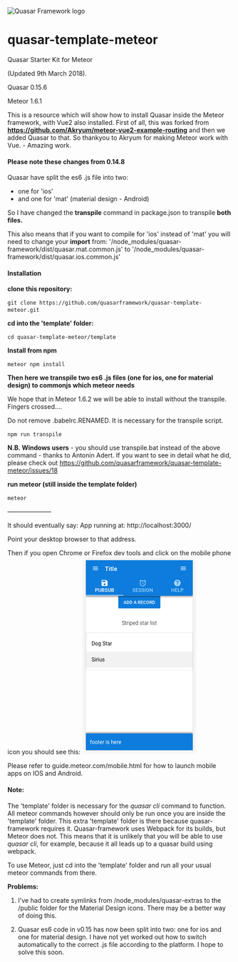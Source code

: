 ![Quasar Framework logo](https://cdn.rawgit.com/quasarframework/quasar-art/863c14bd/dist/svg/quasar-logo-full-inline.svg)

# quasar-template-meteor
Quasar Starter Kit for Meteor

(Updated 9th March 2018).  

Quasar 0.15.6

Meteor 1.6.1

This is a resource which will show how to install Quasar inside the Meteor framework, with Vue2 also installed.
First of all, this was forked from **https://github.com/Akryum/meteor-vue2-example-routing**
and then we added Quasar to that. So thankyou to Akryum for making Meteor work with Vue. - Amazing work.


#### Please note these changes from 0.14.8
Quasar have split the es6 .js file into two:
- one for 'ios' 
- and one for 'mat' (material design - Android)

So I have changed the **transpile** command in package.json to transpile **both files.**

This also means that if you want to compile for 'ios' instead of 'mat' you will need to change your **import** from:
 '/node_modules/quasar-framework/dist/quasar.mat.common.js'
 to '/node_modules/quasar-framework/dist/quasar.ios.common.js'

#### Installation

**clone this repository:**

```
git clone https://github.com/quasarframework/quasar-template-meteor.git
```

**cd into the 'template' folder:**
```
cd quasar-template-meteor/template
```

**Install from npm**

```
meteor npm install
```
**Then here we transpile two es6 .js files (one for ios, one for material design) to commonjs which meteor needs**

We hope that in Meteor 1.6.2 we will be able to install without the transpile. 
Fingers crossed....

Do not remove .babelrc.RENAMED. It is necessary for the transpile script.

```
npm run transpile
```
**N.B. Windows users** - you should use transpile.bat instead of the above command - thanks to Antonin Adert.
If you want to see in detail what he did, please check out https://github.com/quasarframework/quasar-template-meteor/issues/18

**run meteor (still inside the template folder)**

```
meteor
```

———————

It should eventually say:
App running at: http://localhost:3000/

Point your desktop browser to that address.

Then if you open Chrome or Firefox dev tools and click on the mobile phone icon you should see this:
![you should see this](mobile.png)

Please refer to guide.meteor.com/mobile.html for how to launch mobile apps on IOS and Android.

#### Note:
The 'template' folder is necessary for the *quasar cli* command to function.
All meteor commands however should only be run once you are inside the 'template' folder.
This extra 'template' folder is there because quasar-framework requires it. Quasar-framework uses Webpack for its builds, but Meteor does not.
This means that it is unlikely that you will be able to use *quasar cli*, for example, because it all leads up to a quasar build using webpack.

To use Meteor, just cd into the 'template' folder and run all your usual meteor commands from there.

**Problems:**

1) I've had to create symlinks from /node_modules/quasar-extras to the /public folder for the Material Design icons.
There may be a better way of doing this.

2) Quasar es6 code in v0.15 has now been split into two: one for ios and one for material design.
I have not yet worked out how to switch automatically to the correct .js file according to the platform.
I hope to solve this soon.

